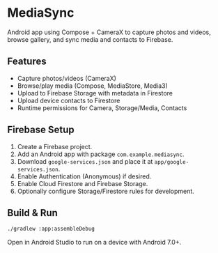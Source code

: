 # MediaSync

Android app using Compose + CameraX to capture photos and videos, browse gallery, and sync media and contacts to Firebase.

## Features
- Capture photos/videos (CameraX)
- Browse/play media (Compose, MediaStore, Media3)
- Upload to Firebase Storage with metadata in Firestore
- Upload device contacts to Firestore
- Runtime permissions for Camera, Storage/Media, Contacts

## Firebase Setup
1. Create a Firebase project.
2. Add an Android app with package `com.example.mediasync`.
3. Download `google-services.json` and place it at `app/google-services.json`.
4. Enable Authentication (Anonymous) if desired.
5. Enable Cloud Firestore and Firebase Storage.
6. Optionally configure Storage/Firestore rules for development.

## Build & Run
```bash
./gradlew :app:assembleDebug
```

Open in Android Studio to run on a device with Android 7.0+.